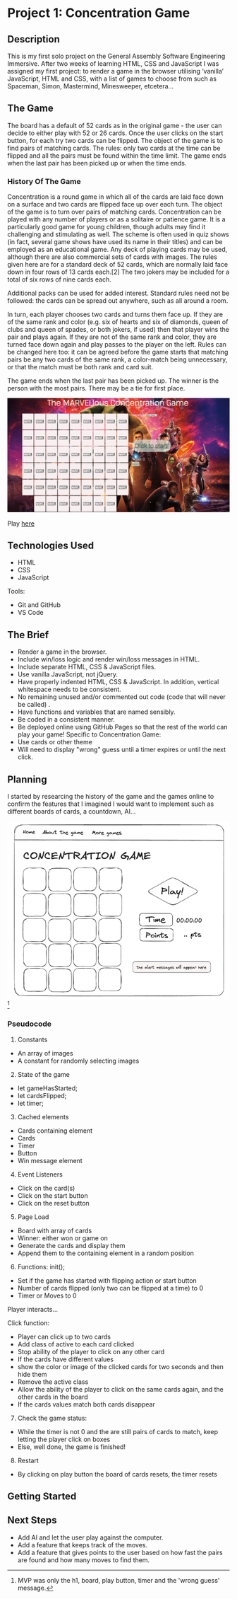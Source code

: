 
# Project 1: Concentration Game

## Description

This is my first solo project on the General Assembly Software Engineering Immersive. After two weeks of learning HTML, CSS and JavaScript I was assigned my first project: to render a game in the browser utilising ‘vanilla’ JavaScript, HTML and CSS, with a list of games to choose from such as Spaceman, Simon, Mastermind, Minesweeper, etcetera...

## The Game

The board has a default of 52 cards as in the original game - the user can decide to either play with 52 or 26 cards.
Once the user clicks on the start button, for each try two cards can be flipped.
The object of the game is to find pairs of matching cards.
The rules: only two cards at the time can be flipped and all the pairs must be found within the time limit.
The game ends when the last pair has been picked up or when the time ends.

### History Of The Game

Concentration is a round game in which all of the cards are laid face down on a surface and two cards are flipped face up over each turn. The object of the game is to turn over pairs of matching cards.
Concentration can be played with any number of players or as a solitaire or patience game. It is a particularly good game for young children, though adults may find it challenging and stimulating as well. The scheme is often used in quiz shows (in fact, several game shows have used its name in their titles) and can be employed as an educational game.
Any deck of playing cards may be used, although there are also commercial sets of cards with images. The rules given here are for a standard deck of 52 cards, which are normally laid face down in four rows of 13 cards each.[2] The two jokers may be included for a total of six rows of nine cards each.

Additional packs can be used for added interest. Standard rules need not be followed: the cards can be spread out anywhere, such as all around a room.

In turn, each player chooses two cards and turns them face up. If they are of the same rank and color (e.g. six of hearts and six of diamonds, queen of clubs and queen of spades, or both jokers, if used) then that player wins the pair and plays again. If they are not of the same rank and color, they are turned face down again and play passes to the player on the left. Rules can be changed here too: it can be agreed before the game starts that matching pairs be any two cards of the same rank, a color-match being unnecessary, or that the match must be both rank and card suit.

The game ends when the last pair has been picked up. The winner is the person with the most pairs. There may be a tie for first place.

![alt text](/imgs/README%20imgs/marvel_themed.png)

Play [here](https://gellisun.github.io/Concentration_Game/)

## Technologies Used

- HTML
- CSS
- JavaScript

Tools:

- Git and GitHub
- VS Code

## The Brief

- Render a game in the browser.
- Include win/loss logic and render win/loss messages in HTML.
- Include separate HTML, CSS & JavaScript files.
- Use vanilla JavaScript, not jQuery.
- Have properly indented HTML, CSS & JavaScript. In addition, vertical whitespace needs to be consistent.
- No remaining unused and/or commented out code (code that will never be called) .
- Have functions and variables that are named sensibly.
- Be coded in a consistent manner.
- Be deployed online using GitHub Pages so that the rest of the world can play your game!
Specific to Concentration Game:
- Use cards or other theme
- Will need to display "wrong" guess until a timer expires or until the next click.

## Planning

I started by researcing the history of the game and the games online to confirm the features that I imagined I would want to implement such as different boards of cards, a countdown, AI...

![alt text](/imgs/README%20imgs/wireframe.png)[^1]
[^1]: MVP was only the h1, board, play button, timer and the 'wrong guess' message.

### Pseudocode

1. Constants
- An array of images
- A constant for randomly selecting images

2. State of the game
- let gameHasStarted;
- let cardsFlipped;
- let timer;

3. Cached elements
- Cards containing element
- Cards
- Timer
- Button
- Win message element

4. Event Listeners
- Click on the card(s)
- Click on the start button
- Click on the reset button

5. Page Load
- Board with array of cards
- Winner: either won or game on 
- Generate the cards and display them
- Append them to the containing element in a random position

6. Functions:
init();
- Set if the game has started with flipping action or start button
- Number of cards flipped (only two can be flipped at a time) to 0
- Timer or Moves to 0

Player interacts…

Click function:
- Player can click up to two cards
- Add class of active to each card clicked
- Stop ability of the player to click on any other card
- If the cards have different values
- show the color or image of the clicked cards for two seconds and then hide them
- Remove the active class
- Allow the ability of the player to click on the same cards again, and the other cards in the board
- If the cards values match both cards disappear

7. Check the game status:

- While the timer is not 0 and the are still pairs of cards to match, keep letting the player click on boxes
- Else, well done, the game is finished!

8. Restart

- By clicking on play button the board of cards resets, the timer resets

## Getting Started



## Next Steps
- Add AI and let the user play against the computer.
- Add a feature that keeps track of the moves.
- Add a feature that gives points to the user based on how fast the pairs are found and how many moves to find them.
